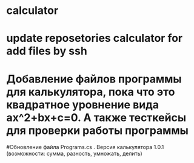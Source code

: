 # calculator
# update reposetories calculator for add files by ssh
# Добавление файлов программы для калькулятора, пока что это квадратное уровнение вида ax^2+bx+c=0. А также тесткейсы для проверки работы программы
#Обновление файла Programs.cs . Версия калькулятора 1.0.1 (возможности: сумма, разность, умножать, делить)
